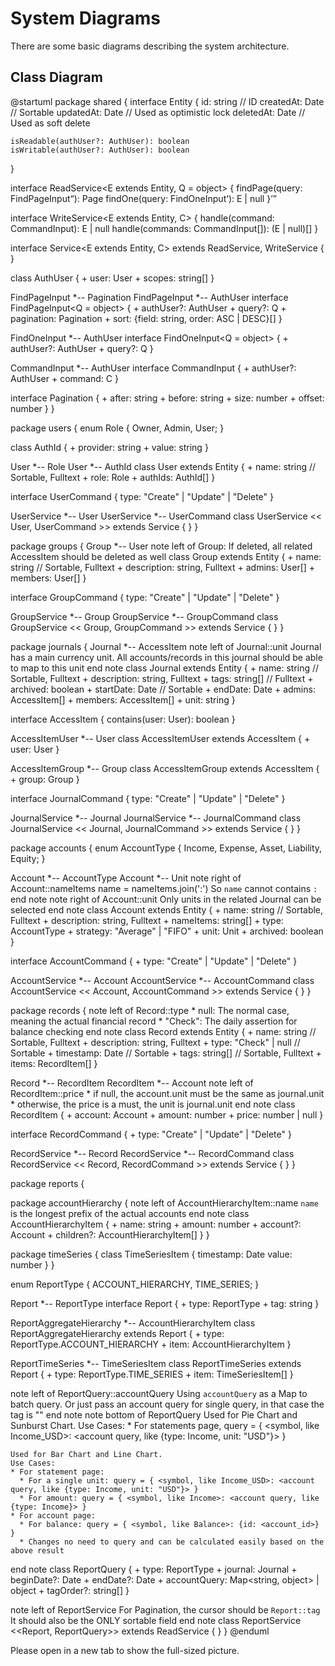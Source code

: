 # System Diagrams

There are some basic diagrams describing the system architecture.

## Class Diagram

<!-- markdownlint-disable -->
@startuml
package shared {
  interface Entity {
    id: string // ID
    createdAt: Date // Sortable
    updatedAt: Date // Used as optimistic lock
    deletedAt: Date // Used as soft delete
    
    isReadable(authUser?: AuthUser): boolean
    isWritable(authUser?: AuthUser): boolean
  }

  interface ReadService<E extends Entity, Q = object> {
    findPage(query: FindPageInput<Q>): Page<E>
    findOne(query: FindOneInput<Q>): E | null
  }

  interface WriteService<E extends Entity, C> {
    handle(command: CommandInput<C>): E | null
    handle(commands: CommandInput<C>[]): (E | null)[]
  }

  interface Service<E extends Entity, C> extends ReadService, WriteService {
  }

  class AuthUser {
    + user: User
    + scopes: string[]
  }

  FindPageInput *-- Pagination
  FindPageInput *-- AuthUser
  interface FindPageInput<Q = object> {
    + authUser?: AuthUser
    + query?: Q
    + pagination: Pagination
    + sort: {field: string, order: ASC | DESC}[]
  }

  FindOneInput *-- AuthUser
  interface FindOneInput<Q = object> {
    + authUser?: AuthUser
    + query?: Q
  }

  CommandInput *-- AuthUser
  interface CommandInput<C extends Command> {
    + authUser?: AuthUser
    + command: C
  }
  
  interface Pagination {
    + after: string
    + before: string
    + size: number
    + offset: number
  }
}

package users {
  enum Role {
    Owner, Admin, User;
  }
  
  class AuthId {
    + provider: string
    + value: string
  }

  User *-- Role
  User *-- AuthId
  class User extends Entity {
    + name: string // Sortable, Fulltext
    + role: Role
    + authIds: AuthId[]
  }
  
  interface UserCommand {
    type: "Create" | "Update" | "Delete"
  }
  
  UserService *-- User
  UserService *-- UserCommand
  class UserService << User, UserCommand >> extends Service {
  }
}

package groups {
  Group *-- User
  note left of Group: If deleted, all related AccessItem should be deleted as well
  class Group extends Entity {
    + name: string // Sortable, Fulltext
    + description: string, Fulltext
    + admins: User[]
    + members: User[]
  }

  interface GroupCommand {
    type: "Create" | "Update" | "Delete"
  }
  
  GroupService *-- Group
  GroupService *-- GroupCommand
  class GroupService << Group, GroupCommand >> extends Service {
  }
}

package journals {
  Journal *-- AccessItem
  note left of Journal::unit
    Journal has a main currency unit.
    All accounts/records in this journal should be able
      to map to this unit
  end note
  class Journal extends Entity {
    + name: string // Sortable, Fulltext
    + description: string, Fulltext
    + tags: string[] // Fulltext
    + archived: boolean
    + startDate: Date // Sortable
    + endDate: Date
    + admins: AccessItem[]
    + members: AccessItem[]
    + unit: string
  }

  interface AccessItem {
    contains(user: User): boolean
  }
  
  AccessItemUser *-- User
  class AccessItemUser extends AccessItem {
    + user: User
  }
  
  AccessItemGroup *-- Group
  class AccessItemGroup extends AccessItem {
    + group: Group
  }

  interface JournalCommand {
    type: "Create" | "Update" | "Delete"
  }
  
  JournalService *-- Journal
  JournalService *-- JournalCommand
  class JournalService << Journal, JournalCommand >> extends Service {
  }
}

package accounts {
  enum AccountType {
    Income, Expense, Asset, Liability, Equity;
  }

  Account *-- AccountType
  Account *-- Unit
  note right of Account::nameItems
    name = nameItems.join(':')
    So `name` cannot contains `:`
  end note
  note right of Account::unit
    Only units in the related Journal can be selected
  end note
  class Account extends Entity {
    + name: string // Sortable, Fulltext
    + description: string, Fulltext
    + nameItems: string[]
    + type: AccountType
    + strategy: "Average" | "FIFO"
    + unit: Unit
    + archived: boolean
  }

  interface AccountCommand {
    + type: "Create" | "Update" | "Delete"
  }
  
  AccountService *-- Account
  AccountService *-- AccountCommand
  class AccountService << Account, AccountCommand >> extends Service {
  }
}

package records {
  note left of Record::type
    * null: The normal case, meaning the actual financial record
    * "Check": The daily assertion for balance checking
  end note
  class Record extends Entity {
    + name: string // Sortable, Fulltext
    + description: string, Fulltext
    + type: "Check" | null // Sortable
    + timestamp: Date // Sortable
    + tags: string[] // Sortable, Fulltext
    + items: RecordItem[]
  }
  
  Record *-- RecordItem
  RecordItem *-- Account
  note left of RecordItem::price
    * if null, the account.unit must be the same as journal.unit
    * otherwise, the price is a must, the unit is journal.unit
  end note
  class RecordItem {
    + account: Account
    + amount: number
    + price: number | null
  }

  interface RecordCommand {
    + type: "Create" | "Update" | "Delete"
  }
  
  RecordService *-- Record
  RecordService *-- RecordCommand
  class RecordService << Record, RecordCommand >> extends Service {
  }
}

package reports {

  package accountHierarchy {
    note left of AccountHierarchyItem::name
      `name` is the longest prefix of the actual accounts
    end note
    class AccountHierarchyItem {
      + name: string
      + amount: number
      + account?: Account
      + children?: AccountHierarchyItem[]
    }
  }
  
  package timeSeries {
    class TimeSeriesItem {
      timestamp: Date
      value: number
    }
  }

  enum ReportType {
    ACCOUNT_HIERARCHY, TIME_SERIES;
  }

  Report *-- ReportType
  interface Report {
    + type: ReportType
    + tag: string
  }

  ReportAggregateHierarchy *-- AccountHierarchyItem
  class ReportAggregateHierarchy extends Report {
    + type: ReportType.ACCOUNT_HIERARCHY
    + item: AccountHierarchyItem
  }

  ReportTimeSeries *-- TimeSeriesItem
  class ReportTimeSeries extends Report {
    + type: ReportType.TIME_SERIES
    + item: TimeSeriesItem[]
  }

  note left of ReportQuery::accountQuery
  Using `accountQuery` as a Map to batch query.
  Or just pass an account query for single query, in that case the tag is "<empty string>"
  end note
  note bottom of ReportQuery
    Used for Pie Chart and Sunburst Chart.
    Use Cases:
    * For statements page, query = { <symbol, like Income_USD>: <account query, like {type: Income, unit: "USD"}> }

    Used for Bar Chart and Line Chart.
    Use Cases:
    * For statement page:
      * For a single unit: query = { <symbol, like Income_USD>: <account query, like {type: Income, unit: "USD"}> }
      * For amount: query = { <symbol, like Income>: <account query, like {type: Income}> }
    * For account page:
      * For balance: query = { <symbol, like Balance>: {id: <account_id>} }
      * Changes no need to query and can be calculated easily based on the above result
  end note
  class ReportQuery {
    + type: ReportType
    + journal: Journal
    + beginDate?: Date
    + endDate?: Date
    + accountQuery: Map<string, object> | object
    + tagOrder?: string[]
  }

  note left of ReportService
  For Pagination, the cursor should be `Report::tag`
  It should also be the ONLY sortable field
  end note
  class ReportService <<Report, ReportQuery>> extends ReadService {
  }
} 
@enduml
<!-- markdownlint-restore -->

Please open in a new tab to show the full-sized picture.
